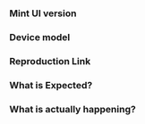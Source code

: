 <!--
提交 issue 前请务必查看 FAQ：https://github.com/ElemeFE/mint-ui/blob/master/FAQ.md。如果你的问题可以在 FAQ 中找到解决方案，我们会直接关闭 issue。
 -->

<!--
issue 仅用于提交 bug 或 feature 以及设计相关的内容，其它疑问请到 gitter 聊天室找社区里面的小伙伴聊一聊：https://gitter.im/ElemeFE/mint-ui
 -->
 
<!--
Issues are exclusively for bug reports and feature requests. For other questions, please visit gitter: https://gitter.im/ElemeFE/mint-ui
-->

### Mint UI version

### Device model
<!-- e.g. iOS 9.3 Safari or Wechat webview -->

### Reproduction Link
<!-- A minimal JSBin, JSFiddle, Codepen, or a GitHub repository that can reproduce the bug. -->
<!-- Mint UI CDN: https://unpkg.com/mint-ui/lib/index.js -->
<!-- Mint UI CSS File CDN: https://unpkg.com/mint-ui/lib/style.css -->

### What is Expected?

### What is actually happening?